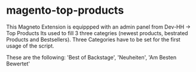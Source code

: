 # magento-top-products
This Magneto Extension is equippped with an admin panel from Dev-HH -> Top Products
Its used to fill 3 three categries (newest products, bestrated Products and Bestsellers).
Three Categories have to be set for the first usage of the script.

These are the following:
'Best of Backstage', 'Neuheiten', 'Am Besten Bewertet'
